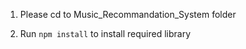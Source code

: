 1. Please cd to Music_Recommandation_System folder 

2. Run `npm install` to install required library
